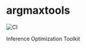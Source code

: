 # argmaxtools
![CI](https://github.com/argmaxinc/argmaxtools/actions/workflows/ci.yaml/badge.svg)

Inference Optimization Toolkit

